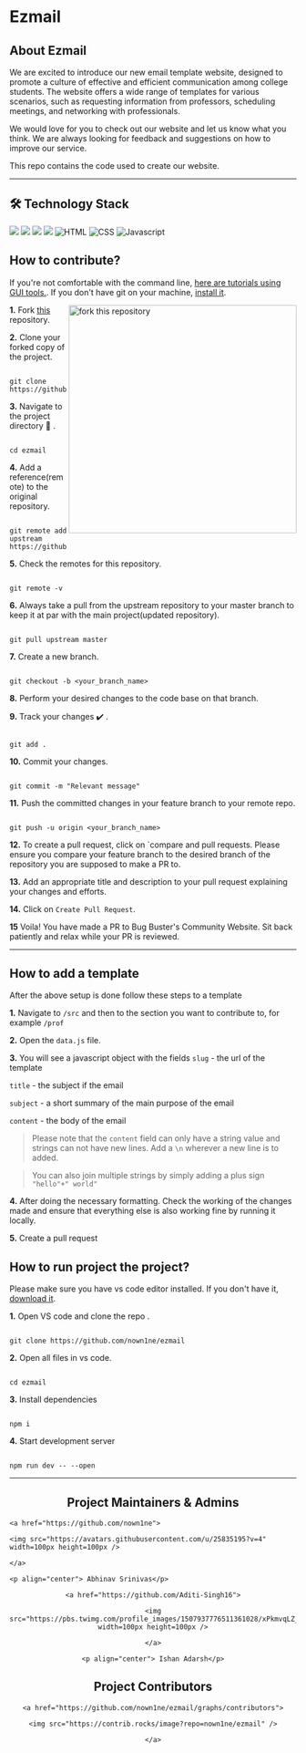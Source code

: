





# Ezmail

## About Ezmail

We are excited to introduce our new email template website, designed to promote a culture of effective and efficient communication among college students. The website offers a wide range of templates for various scenarios, such as requesting information from professors, scheduling meetings, and networking with professionals.

We would love for you to check out our website and let us know what you think. We are always looking for feedback and suggestions on how to improve our service.

This repo contains the code used to create our website. 

<hr>

## 🛠️ Technology Stack

<div align="left">

<img src="https://img.shields.io/badge/node.js-6DA55F?style=for-the-badge&logo=node.js&logoColor=white">

<img src="https://img.shields.io/badge/tailwindcss-%2338B2AC.svg?style=for-the-badge&logo=tailwind-css&logoColor=white">

<img src="https://img.shields.io/badge/vercel-%23000000.svg?style=for-the-badge&logo=vercel&logoColor=white">

<img src= "https://img.shields.io/badge/svelte-%23f1413d.svg?style=for-the-badge&logo=svelte&logoColor=white">

<img alt="HTML" src="https://img.shields.io/badge/html5%20-%23E34F26.svg?&style=for-the-badge&logo=html5&logoColor=white"/> 

<img alt="CSS" src="https://img.shields.io/badge/css3%20-%231572B6.svg?&style=for-the-badge&logo=css3&logoColor=white"/> 

<img alt="Javascript" src="https://img.shields.io/badge/javascript%20-%23323330.svg?&style=for-the-badge&logo=javascript&logoColor=%23F7DF1E"/>

</div>

## How to **contribute**?

If you're not comfortable with the command line, [here are tutorials using GUI tools.](https://docs.github.com/en/desktop/installing-and-configuring-github-desktop/overview/getting-started-with-github-desktop). If you don't have git on your machine, [install it](https://help.github.com/articles/set-up-git/).

<img align="right" width="400" src="https://firstcontributions.github.io/assets/Readme/fork.png" alt="fork this repository" />

**1.** Fork [this](https://github.com/BugBustersCommunity/website) repository.

**2.** Clone your forked copy of the project.

```

git clone https://github.com/<your_name>/ezmail.git

```

**3.** Navigate to the project directory :file_folder: .

```

cd ezmail

```

**4.** Add a reference(remote) to the original repository.

```

git remote add upstream https://github.com/nown1ne/ezmail

```

**5.** Check the remotes for this repository.

```

git remote -v

```

**6.** Always take a pull from the upstream repository to your master branch to keep it at par with the main project(updated repository).

```

git pull upstream master

```

**7.** Create a new branch.

```

git checkout -b <your_branch_name>

```

**8.** Perform your desired changes to the code base on that branch.

**9.** Track your changes :heavy_check_mark: .

```

git add .

```

**10.** Commit your changes.

```

git commit -m "Relevant message"

```

**11.** Push the committed changes in your feature branch to your remote repo.

```

git push -u origin <your_branch_name>

```

**12.** To create a pull request, click on `compare and pull requests. Please ensure you compare your feature branch to the desired branch of the repository you are supposed to make a PR to.

**13.** Add an appropriate title and description to your pull request explaining your changes and efforts.

**14.** Click on `Create Pull Request`.

**15** Voila! You have made a PR to Bug Buster's Community Website. Sit back patiently and relax while your PR is reviewed.

<hr>

## How to **add a template**

After the above setup is done follow these steps to a template

**1.** Navigate to ```/src```  and then to the section you want to contribute to, for example ```/prof```

**2.** Open the ```data.js```  file. 

**3.** You will see a javascript object with the fields ```slug``` - the url of the template

```title``` - the subject if the email

```subject``` - a short summary of the main purpose of the email

```content``` - the body of the email

> Please note that the ```content``` field can only have a string value and strings can not have new lines. Add a ```\n```  wherever a new line is to added.

> You can also join multiple strings by simply adding a plus sign ``` "hello"+" world"```

**4.** After doing the necessary formatting. Check the working of the changes made and ensure that everything else is also working fine by running it locally.

**5.**  Create a pull request 

## How to **run project the project**?

Please make sure you have vs code editor installed. If you don't have it, [download it](https://code.visualstudio.com/download).

**1.** Open VS code and clone the repo .

```

git clone https://github.com/nown1ne/ezmail

```

**2.** Open all files in vs code.

```

cd ezmail

```

**3.** Install dependencies

```

npm i

```

**4.** Start development server

```

npm run dev -- --open

```

<hr>

<h2 align="center"> Project Maintainers & Admins </h2>



    <a href="https://github.com/nown1ne">

    <img src="https://avatars.githubusercontent.com/u/25835195?v=4" width=100px height=100px />

    </a>

    <p align="center"> Abhinav Srinivas</p>



<div align="center"> 

    <a href="https://github.com/Aditi-Singh16">

    <img src="https://pbs.twimg.com/profile_images/1507937776511361028/xPkmvqLZ_400x400.jpg" width=100px height=100px />

    </a>

    <p align="center"> Ishan Adarsh</p>

</div>

<h2 align="center"> Project Contributors </h2> 

<div align="center">

    <a href="https://github.com/nown1ne/ezmail/graphs/contributors">

    <img src="https://contrib.rocks/image?repo=nown1ne/ezmail" />

    </a>

</div>

